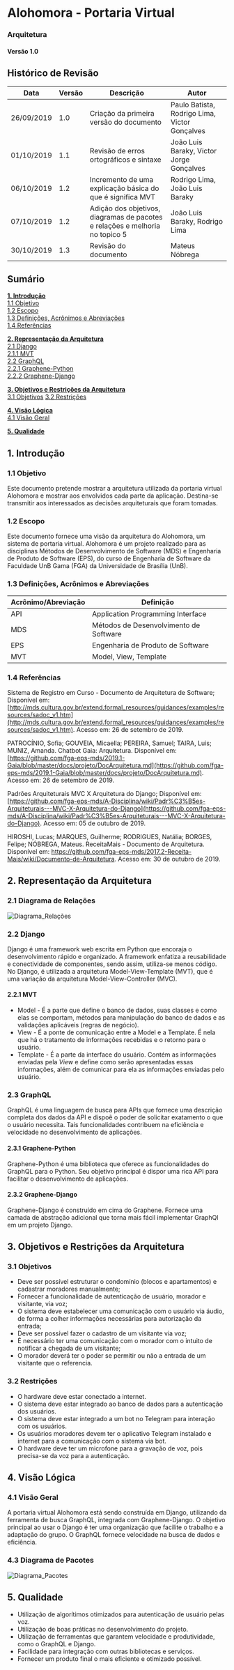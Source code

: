 # Alohomora - Portaria Virtual

### Arquitetura
#### Versão 1.0

## Histórico de Revisão
| Data         |  Versão  |                        Descrição                        |   Autor  |
| ------------- | ----------- | ---------------------------------------------------- | ---------- |
|  26/09/2019  | 1.0 | Criação da primeira versão do documento | Paulo Batista, Rodrigo Lima, Victor Gonçalves |
|  01/10/2019  | 1.1 | Revisão de erros ortográficos e sintaxe | João Luis Baraky, Victor Jorge Gonçalves |
| 06/10/2019 | 1.2 | Incremento de uma explicação básica do que é significa MVT | Rodrigo Lima, João Luis Baraky |
| 07/10/2019 | 1.2 | Adição dos objetivos, diagramas de pacotes e relações e melhoria no topico 5 | João Luis Baraky, Rodrigo Lima |
| 30/10/2019 | 1.3 | Revisão do documento | Mateus Nóbrega |

## Sumário
__[1. Introdução](#1-introducao)__ \
[1.1 Objetivo](#11-objetivo) \
[1.2 Escopo](#12-escopo) \
[1.3 Definições, Acrônimos e Abreviações](#13-definicoes-acronimos-e-abreviacoes) \
[1.4 Referências](#14-referencias)

__[2. Representação da Arquitetura](#2-representacao-da-arquitetura)__ \
[2.1 Django](#21-django) \
[2.1.1 MVT](#211-mvt)\
[2.2 GraphQL](#22-graphql) \
[2.2.1 Graphene-Python](#221-graphene-python) \
[2.2.2 Graphene-Django](#222-graphene-django)
<!---[2.3 Vue.js](#23-vuejs) -->

__[3. Objetivos e Restrições da Arquitetura](#3-objetivos-e-restricoes-da-arquitetura)__ \
[3.1 Objetivos](#31-objetivos)
[3.2 Restrições](#32-restricoes)

__[4. Visão Lógica](#4-visao-logica)__ \
[4.1 Visão Geral](#41-visao-geral)

__[5. Qualidade](#5-qualidade)__


## 1. Introdução
### 1.1 Objetivo
Este documento pretende mostrar a arquitetura utilizada da portaria virtual Alohomora e mostrar aos envolvidos cada parte da aplicação. Destina-se transmitir aos interessados as decisões arquiteturais que foram tomadas.

### 1.2 Escopo
Este documento fornece uma visão da arquitetura do Alohomora, um sistema de portaria virtual.
Alohomora é um projeto realizado para as disciplinas Métodos de Desenvolvimento de Software (MDS) e Engenharia de Produto de Software (EPS), do curso de Engenharia de Software da Faculdade UnB Gama (FGA) da Universidade de Brasília (UnB).

### 1.3 Definições, Acrônimos e Abreviações
| Acrônimo/Abreviação | Definição |
| ----------------------------- | ------------ |
| API | Application Programming Interface |
| MDS | Métodos de Desenvolvimento de Software |
| EPS | Engenharia de Produto de Software |
| MVT | Model, View, Template |

### 1.4 Referências
Sistema de Registro em Curso - Documento de Arquitetura de Software; Disponível em: [http://mds.cultura.gov.br/extend.formal_resources/guidances/examples/resources/sadoc_v1.htm](http://mds.cultura.gov.br/extend.formal_resources/guidances/examples/resources/sadoc_v1.htm). Acesso em: 26 de setembro de 2019.

PATROCÍNIO, Sofia; GOUVEIA, Micaella; PEREIRA, Samuel; TAIRA, Luis; MUNIZ, Amanda. Chatbot Gaia: Arquitetura. Disponível em: [https://github.com/fga-eps-mds/2019.1-Gaia/blob/master/docs/projeto/DocArquitetura.md](https://github.com/fga-eps-mds/2019.1-Gaia/blob/master/docs/projeto/DocArquitetura.md). Acesso em: 26 de setembro de 2019. 

Padrões Arquiteturais MVC X Arquitetura do Django; Disponível em: [https://github.com/fga-eps-mds/A-Disciplina/wiki/Padr%C3%B5es-Arquiteturais---MVC-X-Arquitetura-do-Django](https://github.com/fga-eps-mds/A-Disciplina/wiki/Padr%C3%B5es-Arquiteturais---MVC-X-Arquitetura-do-Django). Acesso em: 05 de outubro de 2019.

HIROSHI, Lucas; MARQUES, Guilherme; RODRIGUES, Natália; BORGES, Felipe; NÓBREGA, Mateus. ReceitaMais - Documento de Arquitetura. Disponível em: <https://github.com/fga-eps-mds/2017.2-Receita-Mais/wiki/Documento-de-Arquitetura>. Acesso em: 30 de outubro de 2019.

## 2. Representação da Arquitetura

### 2.1 Diagrama de Relações

![Diagrama_Relações](https://imgur.com/vDmAmoT.png)

### 2.2 Django
Django é uma framework web escrita em Python que encoraja o desenvolvimento rápido e organizado. A framework enfatiza a reusabilidade e conectividade de componentes, sendo assim, utiliza-se menos código. No Django, é utilizada a  arquitetura Model-View-Template (MVT), que é uma variação da arquitetura Model-View-Controller (MVC).

#### 2.2.1 MVT
* Model - É a parte que define o banco de dados, suas classes e como elas se comportam, métodos para manipulação do banco de dados e as validações aplicáveis (regras de negócio).
* View - É a ponte de comunicação entre a Model e a Template. É nela que há o tratamento de informações recebidas e o retorno para o usuário.
* Template - É a parte da interface do usuário. Contém as informações enviadas pela *View* e define como serão apresentadas essas informações, além de comunicar para ela as informações enviadas pelo usuário.


### 2.3 GraphQL
GraphQL é uma linguagem de busca para APIs que fornece uma descrição completa dos dados da API e dispoẽ o poder de solicitar exatamento o que o usuário necessita. Tais funcionalidades contribuem na eficiência e velocidade no desenvolvimento de aplicações.

#### 2.3.1 Graphene-Python
Graphene-Python é uma biblioteca que oferece as funcionalidades do GraphQL para o Python. Seu objetivo principal é dispor uma rica API para facilitar o desenvolvimento de aplicações.

#### 2.3.2 Graphene-Django
Graphene-Django é construído em cima do Graphene. Fornece uma camada de abstração adicional que torna mais fácil implementar GraphQl em um projeto Django.

<!---
### 2.4 Vue.js
Vue é um framework progressivo do JavaScript de código aberto para construir interfaces de usuários. Diferente de outros frameworks, Vue é projetado desde o ínicio para ser adotável de forma incremental. O Vue também pode funcionar como uma estrutura de aplicativos web capaz de alimentar aplicativos avançados de um única página.
-->

## 3. Objetivos e Restrições da Arquitetura

### 3.1 Objetivos
- Deve ser possível estruturar o condomínio (blocos e apartamentos) e cadastrar moradores manualmente;
- Fornecer a funcionalidade de autenticação de usuário, morador e visitante, via voz;
- O sistema deve estabelecer uma comunicação com o usuário via áudio, de forma a colher informações necessárias para autorização da entrada;
- Deve ser possível fazer o cadastro de um visitante via voz;
- É necessário ter uma comunicação com o morador com o intuito de notificar a chegada de um visitante;
- O morador deverá ter o poder se permitir ou não a entrada de um visitante que o referencia.

### 3.2 Restrições
- O hardware deve estar conectado a internet.
- O sistema deve estar integrado ao banco de dados para a autenticação dos usuários.
- O sistema deve estar integrado a um bot no Telegram para interação com os usuários.
- Os usuários moradores devem ter o aplicativo Telegram instalado e internet para a comunicação com o sistema via bot.
- O hardware deve ter um microfone para a gravação de voz, pois precisa-se da voz para a autenticação.

## 4. Visão Lógica
### 4.1 Visão Geral
A portaria virtual Alohomora está sendo construída em Django, utilizando da ferramenta de busca GraphQL, integrada com Graphene-Django. O objetivo principal ao usar o Django é ter uma organização que facilite o trabalho e a adaptação do grupo. O GraphQL fornece velocidade na busca de dados e eficiência.

### 4.3 Diagrama de Pacotes

![Diagrama_Pacotes](https://imgur.com/Tx87mx5.png)

## 5. Qualidade
- Utilização de algorítimos otimizados para autenticação de usuário pelas voz.
- Utilização de boas práticas no desenvolvimento do projeto.
- Utilização de ferramentas que garantem velocidade e produtividade, como o GraphQL e Django.
- Facilidade para integração com outras bibliotecas e serviços.
- Fornecer um produto final o mais eficiente e otimizado possível.

